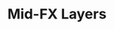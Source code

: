 # Mid-FX Layers
<script src="../../../assets/scripts/alts.js"></script>
<script type="text/javascript">display_alt("midfx", per_row = 2)</script>
